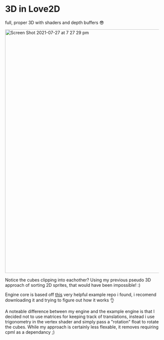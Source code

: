 # 3D in Love2D
full, proper 3D with shaders and depth buffers :sunglasses:

<img width="798" alt="Screen Shot 2021-07-27 at 7 27 29 pm" src="https://user-images.githubusercontent.com/61964090/127146335-16ba2a76-f36b-4096-8545-b18322c615cc.png">

Notice the cubes clipping into eachother? Using my previous pseudo 3D approach of sorting 2D sprites, that would have been impossible! :)

Engine core is based off [this](https://github.com/Krankdud/love-3d-example) very helpful example repo i found, i recomend downloading it and trying to figure out how it works 👌

A noteable difference between my engine and the example engine is that I decided not to use matrices for keeping track of translations, instead i use trigonometry in the vertex shader and simply pass a "rotation" float to rotate the cubes. While my approach is certainly less flexable, it removes requiring cpml as a dependancy ;)

